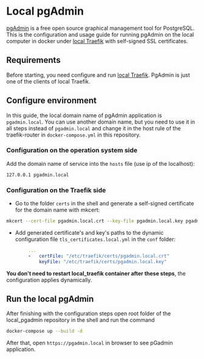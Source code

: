 # Local pgAdmin

[pgAdmin](https://www.pgadmin.org/) is a free open source graphical management tool for PostgreSQL. This is the configuration and usage guide for running pgAdmin on the local computer in docker under [local Traefik](https://github.com/kovercc/local_traefik) with self-signed SSL certificates.

## Requirements

Before starting, you need configure and run [local Traefik](https://github.com/kovercc/local_traefik). PgAdmin is just one of the clients of local Traefik.

## Configure environment

In this guide, the local domain name of pgAdmin application is `pgadmin.local`. You can use another domain name, but you need to use it in all steps instead of `pgadmin.local` and change it in the host rule of the traefik-router in `docker-compose.yml` in this repository.

### Configuration on the operation system side

Add the domain name of service into the `hosts` file (use ip of the localhost):

```text
127.0.0.1 pgadmin.local
```

### Configuration on the Traefik side

- Go to the folder `certs` in the shell and generate a self-signed certificate for the domain name with mkcert:

```sh
mkcert --cert-file pgadmin.local.crt --key-file pgadmin.local.key pgadmin.local
```

- Add generated certificate's and key's paths to the dynamic configuration file `tls_certificates.local.yml` in the `conf` folder:

```yml
        ...        
        -   certFile: "/etc/traefik/certs/pgadmin.local.crt"
            keyFile: "/etc/traefik/certs/pgadmin.local.key"
```

**You don't need to restart local_traefik container after these steps**, the configuration applies dynamically.

## Run the local pgAdmin

After finishing with the configuration steps open root folder of the local_pgadmin repository in the shell and run the command

```sh
docker-compose up --build -d
```

After that, open `https://pgadmin.local` in browser to see pGadmin application.
